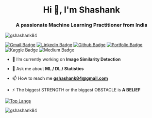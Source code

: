 <h1 align="center">Hi 👋, I'm Shashank</h1>
<h3 align="center">A passionate Machine Learning Practitioner from India</h3>

<p align="left"> <img src="https://komarev.com/ghpvc/?username=gshashank84" alt="gshashank84" /> </p>

[![Gmail Badge](https://img.shields.io/badge/-gshashank84@gmail.com-c14436?style=oval&logo=Gmail&logoColor=black&link=mailto:gshashank84@gmail.com)](mailto:gshashank84@gmail.com)  [![Linkedin Badge](https://img.shields.io/badge/-shashank-0072b1?style=flat&logo=Linkedin&logoColor=white&link=https://www.linkedin.com/in/gshashank84/)](https://www.linkedin.com/in/gshashank84/) [![Github Badge](https://img.shields.io/badge/-shashank-black?style=flat&logo=github&logoColor=white&link=https://github.com/gshashank84/)](https://www.github.com/gshashank84/) [![Portfolio Badge](https://img.shields.io/badge/portfolio-web-blue?style=flat&link=http://s)](https://gshashank84.github.io/) [![Kaggle Badge](https://img.shields.io/badge/portfolio-Kaggle-blue?style=flat&link=http://s)](https://www.kaggle.com/gshashank84/) [![Medium Badge](https://img.shields.io/badge/portfolio-Medium-darkgreen?style=flat&link=http://s)](https://medium.com/@gshashank84)

- 🔭 I’m currently working on **Image Similarity Detection**

- 💬 Ask me about **ML / DL / Statistics**

- 📫 How to reach me **gshashank84@gmail.com**

- ⚡ The biggest STRENGTH or the biggest OBSTACLE is **A BELIEF**

 [![Top Langs](https://github-readme-stats.vercel.app/api/top-langs/?username=gshashank84&layout=compact)](https://github.com/gshashank84)
 
 <img align="center" src="https://github-readme-stats.vercel.app/api?username=gshashank84&show_icons=true" alt="gshashank84" /></p>

